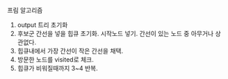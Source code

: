 프림 알고리즘  
1. output 트리 초기화
2. 후보군 간선을 넣을 힙큐 초기화. 시작노드 넣기. 간선이 있는 노드 중 아무거나 상관없다.
3. 힙큐내에서 가장 간선이 작은 간선을 채택.
4. 방문한 노드를 visited로 체크.
6. 힙큐가 비워질때까지 3~4 반복.